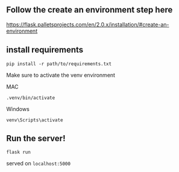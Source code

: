 ## Follow the create an environment step here

https://flask.palletsprojects.com/en/2.0.x/installation/#create-an-environment

## install requirements

```
pip install -r path/to/requirements.txt
```

Make sure to activate the venv environment

MAC
```
.venv/bin/activate
```

Windows
```
venv\Scripts\activate
```

## Run the server!
```
flask run
```

served on `localhost:5000`
